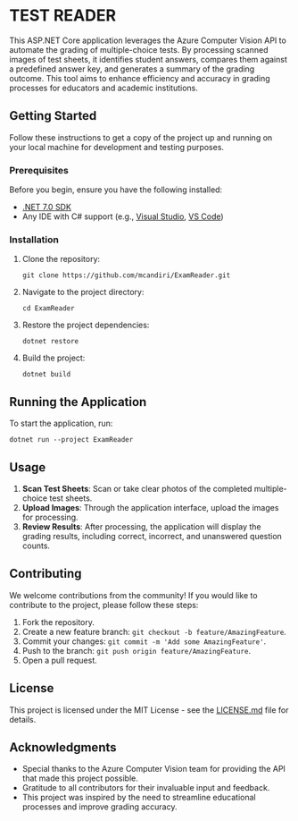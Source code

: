 # TEST READER

This ASP.NET Core application leverages the Azure Computer Vision API to automate the grading of multiple-choice tests. By processing scanned images of test sheets, it identifies student answers, compares them against a predefined answer key, and generates a summary of the grading outcome. This tool aims to enhance efficiency and accuracy in grading processes for educators and academic institutions.

## Getting Started

Follow these instructions to get a copy of the project up and running on your local machine for development and testing purposes.

### Prerequisites

Before you begin, ensure you have the following installed:
- [.NET 7.0 SDK](https://dotnet.microsoft.com/download)
- Any IDE with C# support (e.g., [Visual Studio](https://visualstudio.microsoft.com/), [VS Code](https://code.visualstudio.com/))

### Installation

1. Clone the repository:
   ```
   git clone https://github.com/mcandiri/ExamReader.git
   ```
2. Navigate to the project directory:
   ```
   cd ExamReader
   ```
3. Restore the project dependencies:
   ```
   dotnet restore
   ```
4. Build the project:
   ```
   dotnet build
   ```

## Running the Application

To start the application, run:
```
dotnet run --project ExamReader
```

## Usage

1. **Scan Test Sheets**: Scan or take clear photos of the completed multiple-choice test sheets.
2. **Upload Images**: Through the application interface, upload the images for processing.
3. **Review Results**: After processing, the application will display the grading results, including correct, incorrect, and unanswered question counts.

## Contributing

We welcome contributions from the community! If you would like to contribute to the project, please follow these steps:

1. Fork the repository.
2. Create a new feature branch: `git checkout -b feature/AmazingFeature`.
3. Commit your changes: `git commit -m 'Add some AmazingFeature'`.
4. Push to the branch: `git push origin feature/AmazingFeature`.
5. Open a pull request.

## License

This project is licensed under the MIT License - see the [LICENSE.md](LICENSE.md) file for details.

## Acknowledgments

- Special thanks to the Azure Computer Vision team for providing the API that made this project possible.
- Gratitude to all contributors for their invaluable input and feedback.
- This project was inspired by the need to streamline educational processes and improve grading accuracy.
